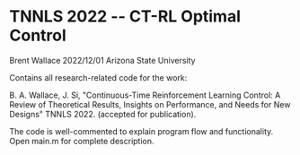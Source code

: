 # TNNLS 2022 -- CT-RL Optimal Control

Brent Wallace
2022/12/01
Arizona State University

Contains all research-related code for the work:
  
B. A. Wallace, J. Si, "Continuous-Time Reinforcement Learning Control: A Review of Theoretical Results, Insights on Performance, and Needs for New Designs" TNNLS 2022. (accepted for publication).
  
The code is well-commented to explain program flow and functionality. Open main.m for complete description.
